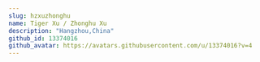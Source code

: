 ```yaml
---
slug: hzxuzhonghu
name: Tiger Xu / Zhonghu Xu
description: "Hangzhou,China"
github_id: 13374016
github_avatar: https://avatars.githubusercontent.com/u/13374016?v=4
---
```


